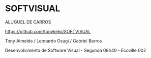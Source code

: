 # SOFTVISUAL

ALUGUEL DE CARROS

https://github.com/tonykelvi/SOFTVISUAL

Tony Almeida / Leonardo Osugi / Gabriel Barros

Desenvolvimento de Software Visual - Segunda 08h40 - Ecoville 002
